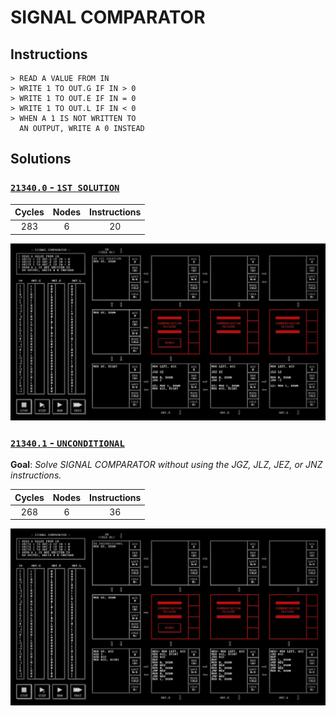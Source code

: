 # SIGNAL COMPARATOR

## Instructions

```
> READ A VALUE FROM IN
> WRITE 1 TO OUT.G IF IN > 0
> WRITE 1 TO OUT.E IF IN = 0
> WRITE 1 TO OUT.L IF IN < 0
> WHEN A 1 IS NOT WRITTEN TO
  AN OUTPUT, WRITE A 0 INSTEAD
```

## Solutions

### [`21340.0` - `1ST SOLUTION`](21340.0.txt)

| Cycles | Nodes | Instructions |
| :----: | :---: | :----------: |
|  283   |   6   |      20      |

![21340.0](21340.0.jpg?raw=true)

### [`21340.1` - `UNCONDITIONAL`](21340.1.txt)

**Goal**: _Solve SIGNAL COMPARATOR without using the JGZ, JLZ, JEZ, or JNZ instructions._

| Cycles | Nodes | Instructions |
| :----: | :---: | :----------: |
|  268   |   6   |      36      |

![21340.1](21340.1.jpg?raw=true)

